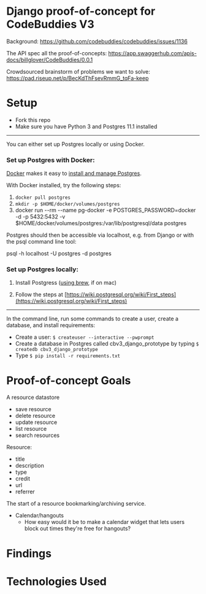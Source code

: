 # Django proof-of-concept for CodeBuddies V3

Background: https://github.com/codebuddies/codebuddies/issues/1136

The API spec all the proof-of-concepts: https://app.swaggerhub.com/apis-docs/billglover/CodeBuddies/0.0.1

Crowdsourced brainstorm of problems we want to solve: https://pad.riseup.net/p/BecKdThFsevRmmG_tqFa-keep

# Setup

- Fork this repo
- Make sure you have Python 3 and Postgres 11.1 installed

---

You can either set up Postgres locally or using Docker.

### Set up Postgres with Docker:

[Docker](https://www.docker.com/) makes it easy to [install and manage Postgres](https://hackernoon.com/dont-install-postgres-docker-pull-postgres-bee20e200198).

With Docker installed, try the following steps:

1. `docker pull postgres`
2. `mkdir -p $HOME/docker/volumes/postgres`
3. docker run --rm   --name pg-docker -e POSTGRES_PASSWORD=docker -d -p 5432:5432 -v $HOME/docker/volumes/postgres:/var/lib/postgresql/data  postgres

Postgres should then be accessible via localhost, e.g. from Django or with the psql command line tool:

psql -h localhost -U postgres -d postgres

### Set up Postgres locally:

1. Install Postgress ([using brew](https://gist.github.com/ibraheem4/ce5ccd3e4d7a65589ce84f2a3b7c23a3), if on mac)

2. Follow the steps at [https://wiki.postgresql.org/wiki/First_steps](https://wiki.postgresql.org/wiki/First_steps)

---

In the command line, run some commands to create a user, create a database, and install requirements:

- Create a user: `$ createuser --interactive --pwprompt`
- Create a database in Postgres called cbv3_django_prototype by typing `$ createdb cbv3_django_prototype`
- Type `$ pip install -r requirements.txt`

# Proof-of-concept Goals

A resource datastore

- save resource
- delete resource
- update resource
- list resource
- search resources

Resource:

- title
- description
- type
- credit
- url
- referrer

The start of a resource bookmarking/archiving service.

- Calendar/hangouts
  - How easy would it be to make a calendar widget that lets users block out times they're free for hangouts?

# Findings

# Technologies Used
